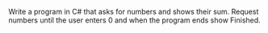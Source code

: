 Write a program in C# that asks for numbers and shows their sum. 
Request numbers until the user enters 0 and when the program ends show Finished.
